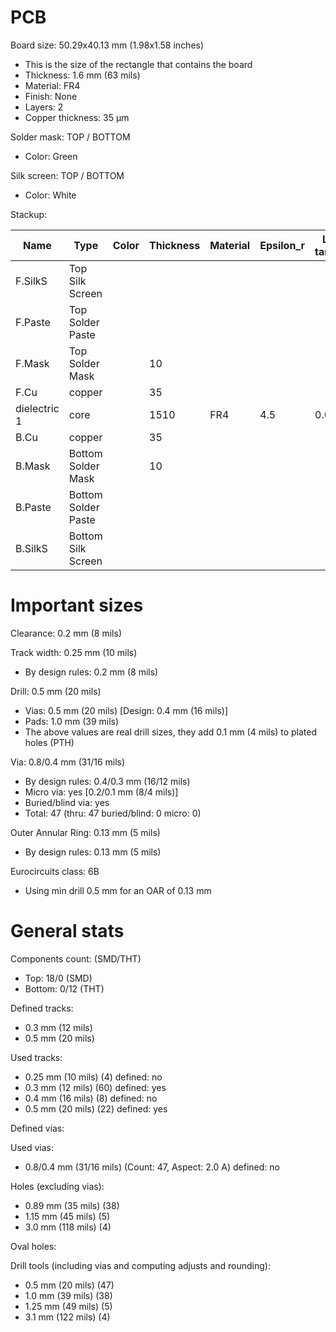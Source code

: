 # PCB

Board size: 50.29x40.13 mm (1.98x1.58 inches)

- This is the size of the rectangle that contains the board
- Thickness: 1.6 mm (63 mils)
- Material: FR4
- Finish: None
- Layers: 2
- Copper thickness: 35 µm

Solder mask: TOP / BOTTOM

- Color: Green

Silk screen: TOP / BOTTOM

- Color: White


Stackup:

| Name                 | Type                 | Color            | Thickness | Material        | Epsilon_r | Loss tangent |
|----------------------|----------------------|------------------|-----------|-----------------|-----------|--------------|
| F.SilkS              | Top Silk Screen      |                  |           |                 |           |              |
| F.Paste              | Top Solder Paste     |                  |           |                 |           |              |
| F.Mask               | Top Solder Mask      |                  |        10 |                 |           |              |
| F.Cu                 | copper               |                  |        35 |                 |           |              |
| dielectric 1         | core                 |                  |      1510 | FR4             |       4.5 |        0.020 |
| B.Cu                 | copper               |                  |        35 |                 |           |              |
| B.Mask               | Bottom Solder Mask   |                  |        10 |                 |           |              |
| B.Paste              | Bottom Solder Paste  |                  |           |                 |           |              |
| B.SilkS              | Bottom Silk Screen   |                  |           |                 |           |              |

# Important sizes

Clearance: 0.2 mm (8 mils)

Track width: 0.25 mm (10 mils)

- By design rules: 0.2 mm (8 mils)

Drill: 0.5 mm (20 mils)

- Vias: 0.5 mm (20 mils) [Design: 0.4 mm (16 mils)]
- Pads: 1.0 mm (39 mils)
- The above values are real drill sizes, they add 0.1 mm (4 mils) to plated holes (PTH)

Via: 0.8/0.4 mm (31/16 mils)

- By design rules: 0.4/0.3 mm (16/12 mils)
- Micro via: yes [0.2/0.1 mm (8/4 mils)]
- Buried/blind via: yes
- Total: 47 (thru: 47 buried/blind: 0 micro: 0)

Outer Annular Ring: 0.13 mm (5 mils)

- By design rules: 0.13 mm (5 mils)

Eurocircuits class: 6B
- Using min drill 0.5 mm for an OAR of 0.13 mm


# General stats

Components count: (SMD/THT)

- Top: 18/0 (SMD)
- Bottom: 0/12 (THT)

Defined tracks:

- 0.3 mm (12 mils)
- 0.5 mm (20 mils)

Used tracks:

- 0.25 mm (10 mils) (4) defined: no
- 0.3 mm (12 mils) (60) defined: yes
- 0.4 mm (16 mils) (8) defined: no
- 0.5 mm (20 mils) (22) defined: yes

Defined vias:


Used vias:

- 0.8/0.4 mm (31/16 mils) (Count: 47, Aspect: 2.0 A) defined: no

Holes (excluding vias):

- 0.89 mm (35 mils) (38)
- 1.15 mm (45 mils) (5)
- 3.0 mm (118 mils) (4)

Oval holes:


Drill tools (including vias and computing adjusts and rounding):

- 0.5 mm (20 mils) (47)
- 1.0 mm (39 mils) (38)
- 1.25 mm (49 mils) (5)
- 3.1 mm (122 mils) (4)




